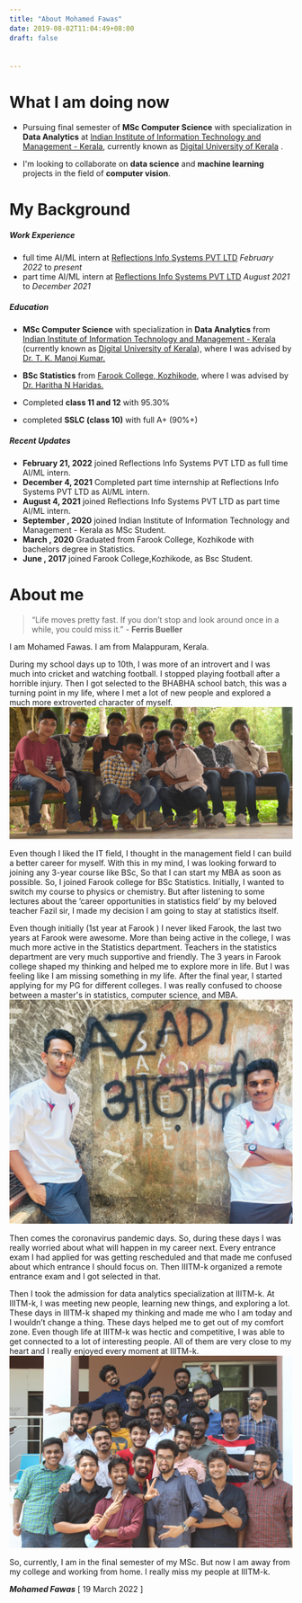 ```yaml
---
title: "About Mohamed Fawas"
date: 2019-08-02T11:04:49+08:00
draft: false


---
```



 # What I am doing now
 
  * Pursuing final semester of **MSc Computer Science** with specialization in **Data Analytics** at [Indian Institute of Information Technology and Management - Kerala](https://www.iiitmk.ac.in/), currently known as [Digital University of Kerala](https://duk.ac.in/) . 

 * I'm looking to collaborate on **data science** and **machine learning** projects in the field of  **computer vision**.

# My Background

##### Work Experience

* full time AI/ML intern at [Reflections Info Systems PVT LTD](https://reflectionsglobal.com/) *February 2022* to *present*
* part time AI/ML intern at [Reflections Info Systems PVT LTD](https://reflectionsglobal.com/) *August 2021* to *December 2021*
##### Education

* **MSc Computer Science** with specialization in **Data Analytics** from [Indian Institute of Information Technology and Management - Kerala](https://www.iiitmk.ac.in/) (currently known as [Digital University of Kerala](https://duk.ac.in/)), where I was advised by [Dr. T. K. Manoj Kumar.](https://www.iiitmk.ac.in/faculty/dr-t-k-manoj-kumar/) 

* **BSc Statistics** from [Farook College, Kozhikode](https://farookcollege.ac.in/), where I was advised by [Dr. Haritha N Haridas.](https://farookcollege.ac.in/Department/department-of-statistics#Tabd2) 

* Completed **class 11 and 12** with 95.30% 

* completed **SSLC (class 10)** with full A+ (90%+) 

##### Recent Updates
* **February 21, 2022** joined Reflections Info Systems PVT LTD as full time AI/ML intern.
* **December 4, 2021** Completed part time internship at Reflections Info Systems PVT LTD as AI/ML intern.
* **August 4, 2021** joined Reflections Info Systems PVT LTD as part time AI/ML intern.
* **September , 2020** joined Indian Institute of Information Technology and Management - Kerala as MSc Student.
* **March , 2020** Graduated from Farook College, Kozhikode with bachelors degree in Statistics.
* **June , 2017** joined Farook College,Kozhikode, as Bsc Student.

# About me

>“Life moves pretty fast. If you don’t stop and look around once in a while, you could miss it.” - **Ferris Bueller**

I am Mohamed Fawas. I am from Malappuram, Kerala. 

During my school days up to 10th, I was more of an introvert and I was much into cricket and watching football. I stopped playing football after a horrible injury. Then I got selected to the BHABHA school batch, this was a turning point in my life, where I met a lot of new people and explored a much more extroverted character of myself.
![BHABHA batch tour](/images/bab.JPG "BHABHA batch tour")

Even though I liked the IT field, I thought in the management field I can build a better career for myself. With this in my mind, I was looking forward to joining any 3-year course like BSc, So that I can start my MBA as soon as possible. So, I joined Farook college for BSc Statistics. Initially, I wanted to switch my course to physics or chemistry. But after listening to some lectures about the ‘career opportunities in statistics field’ by my beloved teacher Fazil sir, I made my decision I am going to stay at statistics itself. 

Even though initially (1st year at Farook ) I never liked Farook, the last two years at Farook were awesome. More than being active in the college, I was much more active in the Statistics department. Teachers in the statistics department are very much supportive and friendly. The 3 years in Farook college shaped my thinking and helped me to explore more in life. But I was feeling like I am missing something in my life. After the final year, I started applying for my PG for different colleges. I was really confused to choose between a master's in statistics, computer science, and MBA.
![Days at FC❤️](/images/fozlava1.jpg "Days at FC❤️-Fozlava 2k19")

Then comes the coronavirus pandemic days. So, during these days I was really worried about what will happen in my career next. Every entrance exam I had applied for was getting rescheduled and that made me confused about which entrance I should focus on. Then IIITM-k organized a remote entrance exam and I got selected in that. 

Then I took the admission for data analytics specialization at IIITM-k. At IIITM-k, I was meeting new people, learning new things, and exploring a lot. These days in IIITM-k shaped my thinking and made me who I am today and I wouldn’t change a thing. These days helped me to get out of my comfort zone. Even though life at IIITM-k was hectic and competitive, I was able to get connected to a lot of interesting people. All of them are very close to my heart and I really enjoyed every moment at IIITM-k.
![Moments at IIITM-k](/images/gang.jpg "Moments at IIITM-k")

So, currently, I am in the final semester of my MSc. But now I am away from my college and working from home. I really miss my people at IIITM-k.


***Mohamed Fawas*** [
19 March 2022 ]